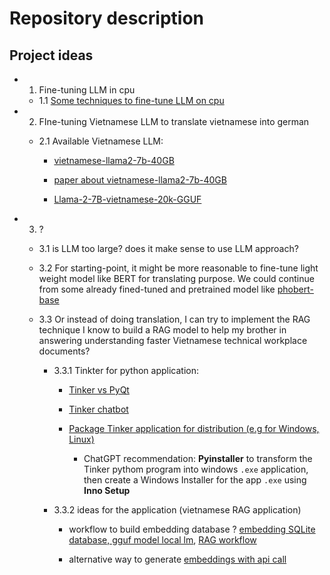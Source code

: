 # Repository description

## Project ideas

- 1. Fine-tuning LLM in cpu

  - 1.1 [Some techniques to fine-tune LLM on cpu](https://lenovopress.lenovo.com/lp2179-fine-tuning-llms-using-intel-xeon-cpus#:~:text=Recent%20advancements%20in%20parameter-efficient,alternative%20for%20fine-tuning%20LLMs.)

- 2. FIne-tuning Vietnamese LLM to translate vietnamese into german

  - 2.1 Available Vietnamese LLM:
  
    - [vietnamese-llama2-7b-40GB](https://huggingface.co/bkai-foundation-models/vietnamese-llama2-7b-40GB)
    
    - [paper about vietnamese-llama2-7b-40GB](https://arxiv.org/pdf/2312.11011)

    - [Llama-2-7B-vietnamese-20k-GGUF](https://huggingface.co/TheBloke/Llama-2-7B-vietnamese-20k-GGUF)
    
- 3. ?

  - 3.1 is LLM too large? does it make sense to use LLM approach?
  
  - 3.2 For starting-point, it might be more reasonable to fine-tune light weight model like BERT for translating purpose. We could continue from some already fined-tuned and pretrained model like [phobert-base](https://huggingface.co/vinai/phobert-base)
  
  - 3.3 Or instead of doing translation, I can try to implement the RAG technique I know to build a RAG model to help my brother in answering understanding faster Vietnamese technical workplace documents?

    - 3.3.1 Tinkter for python application: 

      - [Tinker vs PyQt](https://medium.com/tomtalkspython/tkinter-vs-pyqt-choosing-the-right-gui-framework-for-your-python-project-46a804ec5d5b)

      - [Tinker chatbot](https://www.python-engineer.com/posts/chatbot-gui-tkinter/)

      - [Package Tinker application for distribution (e.g for Windows, Linux)](https://www.pythonguis.com/tutorials/packaging-tkinter-applications-windows-pyinstaller/)

        - ChatGPT recommendation: **Pyinstaller** to transform the Tinker pythom program into windows `.exe` application, then create a Windows Installer for the app `.exe` using **Inno Setup**
    
    - 3.3.2 ideas for the application (vietnamese RAG application)

      - workflow to build embedding database ? [embedding SQLite database, gguf model local lm](https://github.com/Tran-Le-Phuong-Lan/epo-2025/tree/047f159e28f95a4024337e9e9b68f0cb6ed4c20e/semantic_search), [RAG workflow](https://github.com/Tran-Le-Phuong-Lan/epo-2025/tree/047f159e28f95a4024337e9e9b68f0cb6ed4c20e/backend-API)

      - alternative way to generate [embeddings with api call](https://docs.mistral.ai/capabilities/embeddings/text_embeddings/)